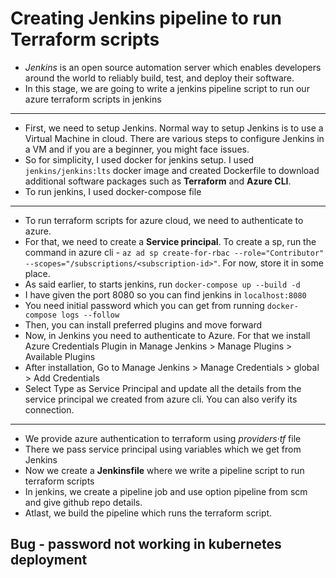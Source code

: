 # Creating Jenkins pipeline to run Terraform scripts
- _Jenkins_ is an open source automation server which enables developers around the world to reliably build, test, and deploy their software.
- In this stage, we are going to write a jenkins pipeline script to run our azure terraform scripts in jenkins

---
- First, we need to setup Jenkins. Normal way to setup Jenkins is to use a Virtual Machine in cloud. There are various steps to configure Jenkins in a VM and if you are a beginner, you might face issues.
- So for simplicity, I used docker for jenkins setup. I used ```jenkins/jenkins:lts``` docker image and created Dockerfile to download additional software packages such as **Terraform** and **Azure CLI**.
- To run jenkins, I used docker-compose file
---
- To run terraform scripts for azure cloud, we need to authenticate to azure.
- For that, we need to create a **Service principal**. To create a sp, run the command in azure cli - ```az ad sp create-for-rbac --role="Contributor" --scopes="/subscriptions/<subscription-id>"```. For now, store it in some place.
- As said earlier, to starts jenkins, run `docker-compose up --build -d` 
- I have given the port 8080 so you can find jenkins in `localhost:8080`
- You need initial password which you can get from running `docker-compose logs --follow`
- Then, you can install preferred plugins and move forward
- Now, in Jenkins you need to authenticate to Azure. For that we install Azure Credentials Plugin in Manage Jenkins > Manage Plugins > Available Plugins
- After installation, Go to Manage Jenkins > Manage Credentials > global > Add Credentials
- Select Type as Service Principal and update all the details from the service principal we created from azure cli. You can also verify its connection.
---
- We provide azure authentication to terraform using *providers&#183;tf* file
- There we pass service principal using variables which we get from Jenkins
- Now we create a **Jenkinsfile** where we write a pipeline script to run terraform scripts
- In jenkins, we create a pipeline job and use option pipeline from scm and give github repo details.
- Atlast, we build the pipeline which runs the terraform script.

## Bug - password not working in kubernetes deployment
